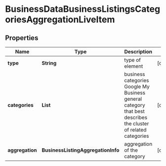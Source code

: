 # BusinessDataBusinessListingsCategoriesAggregationLiveItem


## Properties

| Name | Type | Description | Notes |
|------------ | ------------- | ------------- | -------------|
**type** | **String** | type of element |[optional]|
**categories** | **List<String>** | business categories<br>Google My Business general category that best describes the cluster of related categories |[optional]|
**aggregation** | **BusinessListingAggregationInfo** | aggregation of the category |[optional]|